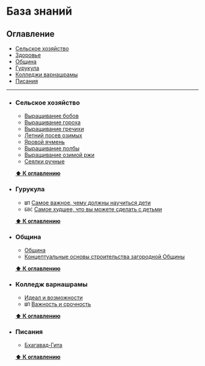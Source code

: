 # База знаний 

## Оглавление

* [Сельское хозяйство](#сельское-хозяйство)
* [Здоровье](./health.md)
* [Община](#община)
* [Гурукула](#гурукула)
* [Колледжи варнашрамы](#колледж-варнашрамы)
* [Писания](#писания)

***

* ### Сельское хозяйство
    * [Выращивание бобов](https://vk.com/wall-183099234_634) 
    * [Выращивание гороха](https://vk.com/wall-183099234_558) 
    * [Выращивание гречихи](https://vk.com/wall-183099234_359) 
    * [Летний посев озимых](https://vk.com/wall-183099234_667) 
    * [Яровой ячмень](https://vk.com/wall-183099234_528) 
    * [Выращивание полбы](https://vk.com/wall-183099234_464) 
    * [Выращивание озимой ржи](https://vk.com/wall-183099234_375) 
    * [Сеялки ручные](https://vk.com/wall-183099234_535)

    **[⬆ К оглавлению](#оглавление)**

* ### Гурукула
    * `ШП` [Самое важное, чему должны научиться дети](https://vk.com/wall-184671411_15) 
    * `БВС` [Самое худшее, что вы можете сделать с детьми](https://bvks.ru/reader/articles/samoe_hudshee/) 

    **[⬆ К оглавлению](#оглавление)**

* ### Община

    * [Община](./community-basic.md)
    * [Концептуальные основы строительства загородной Общины](./community-concept.md)

    **[⬆ К оглавлению](#оглавление)**

* ### Колледж варнашрамы
    * [Идеал и возможности](https://vk.com/wall-139508666_857) 
    * `ШП` [Важность и срочность](https://vk.com/@-58154410-kolledzh-varnashramy-neobhodimo-osnovat-nemedlenno) 

    **[⬆ К оглавлению](#оглавление)**

* ### Писания
    * [Бхагавад-Гита](./materials/Бхагавад-Гита.md)
    
    **[⬆ К оглавлению](#оглавление)**
